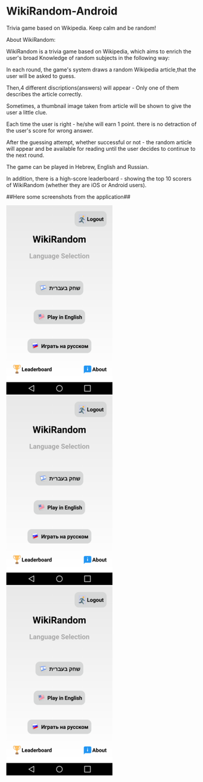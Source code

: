 # WikiRandom-Android
Trivia game based on Wikipedia. Keep calm and be random!

About WikiRandom:

WikiRandom is a trivia game based on Wikipedia, which aims to enrich the user's broad Knowledge of random subjects in the following way:

In each round, the game's system draws a random Wikipedia article,that the user will be asked to guess.

Then,4 different discriptions(answers) will appear - Only one of them describes the article correctly.

Sometimes, a thumbnail image taken from article will be shown to give the user a little clue. 

Each time the user is right - he/she will earn 1 point. there is no detraction of the user's score for wrong answer.

After the guessing attempt, whether successful or not - the random article will appear and be available for reading until the user decides to 
continue to the next round.

The game can be played in Hebrew, English and Russian.

In addition, there is a high-score leaderboard - showing the top 10 scorers of WikiRandom (whether they are iOS or Android users).

##Here some screenshots from the application##

<img src="Screenshot_2017_06_04_17_15_11.png" height="500"><img src="Screenshot_2017_06_04_17_15_11.png" height="500"><img src="Screenshot_2017_06_04_17_15_11.png" height="500">

